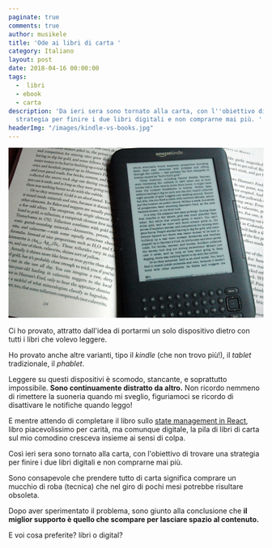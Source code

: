 ```yaml
---
paginate: true
comments: true
author: musikele
title: 'Ode ai libri di carta '
category: Italiano
layout: post
date: 2018-04-16 00:00:00
tags:
  -  libri
  - ebook
  - carta
description: 'Da ieri sera sono tornato alla carta, con l''obiettivo di trovare una
  strategia per finire i due libri digitali e non comprarne mai più. '
headerImg: "/images/kindle-vs-books.jpg"
---
```

![](/images/kindle-vs-books.jpg)  
  
Ci ho provato, attratto dall'idea di portarmi un solo dispositivo dietro con tutti i libri che volevo leggere.

Ho provato anche altre varianti, tipo il _kindle_ (che non trovo più!), il _tablet_ tradizionale, il _phablet_.

Leggere su questi dispositivi è scomodo, stancante, e soprattutto impossibile. **Sono continuamente distratto da altro.** Non ricordo nemmeno di rimettere la suoneria quando mi sveglio, figuriamoci se ricordo di disattivare le notifiche quando leggo!

E mentre attendo di completare il libro sullo [state management in React](https://leanpub.com/taming-the-state-in-react), libro piacevolissimo per carità, ma comunque digitale, la pila di libri di carta sul mio comodino cresceva insieme ai sensi di colpa.

Così ieri sera sono tornato alla carta, con l'obiettivo di trovare una strategia per finire i due libri digitali e non comprarne mai più. 

Sono consapevole che prendere tutto di carta significa comprare un mucchio di roba (tecnica) che nel giro di pochi mesi potrebbe risultare obsoleta. 

Dopo aver sperimentato il problema, sono giunto alla conclusione che **il miglior supporto è quello che scompare per lasciare spazio al contenuto.** 

E voi cosa preferite? libri o digital? 